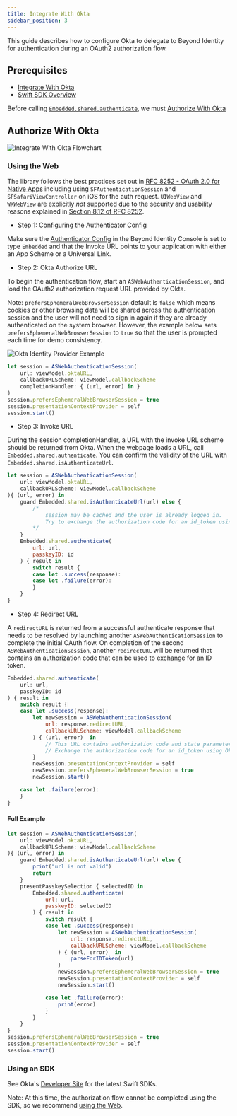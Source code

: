 ```yaml
---
title: Integrate With Okta
sidebar_position: 3
---
```


This guide describes how to configure Okta to delegate to Beyond Identity for authentication during an OAuth2 authorization flow.

## Prerequisites

- [Integrate With Okta](/guides/sso-integrations/integrate-with-okta)
- [Swift SDK Overview](overview)

Before calling [`Embedded.shared.authenticate`](overview#authentication), we must [Authorize With Okta](integrate-with-okta#authorize-with-okta)

## Authorize With Okta

![Integrate With Okta Flowchart](../screenshots/Integrate%20With%20Okta%20Flowchart.png)

### Using the Web

The library follows the best practices set out in [RFC 8252 - OAuth 2.0 for Native Apps](https://tools.ietf.org/html/rfc8252) including using `SFAuthenticationSession` and `SFSafariViewController` on iOS for the auth request. `UIWebView` and `WKWebView` are explicitly _not_ supported due to the security and usability reasons explained in [Section 8.12 of RFC 8252](https://tools.ietf.org/html/rfc8252#section-8.12).

- Step 1: Configuring the Authenticator Config

Make sure the [Authenticator Config](/docs/v1/platform-overview/authenticator-config#embedded) in the Beyond Identity Console is set to type `Embedded` and that the Invoke URL points to your application with either an App Scheme or a Universal Link.

- Step 2: Okta Authorize URL

To begin the authentication flow, start an `ASWebAuthenticationSession`, and load the OAuth2 authorization request URL provided by Okta.

Note: `prefersEphemeralWebBrowserSession` default is `false` which means cookies or other browsing data will be shared across the authentication session and the user will not need to sign in again if they are already authenticated on the system browser. However, the example below sets `prefersEphemeralWebBrowserSession` to `true` so that the user is prompted each time for demo consistency.

![Okta Identity Provider Example](../screenshots/Okta%20Identity%20Provider%20Example.png)

```javascript
let session = ASWebAuthenticationSession(
    url: viewModel.oktaURL,
    callbackURLScheme: viewModel.callbackScheme
    completionHandler: { (url, error) in }
)
session.prefersEphemeralWebBrowserSession = true
session.presentationContextProvider = self
session.start()
```

- Step 3: Invoke URL

During the session completionHandler, a URL with the invoke URL scheme should be returned from Okta. When the webpage loads a URL, call `Embedded.shared.authenticate`. You can confirm the validity of the URL with `Embedded.shared.isAuthenticateUrl`.

```javascript
let session = ASWebAuthenticationSession(
    url: viewModel.oktaURL,
    callbackURLScheme: viewModel.callbackScheme
){ (url, error) in
    guard Embedded.shared.isAuthenticateUrl(url) else {
        /*
            session may be cached and the user is already logged in.
            Try to exchange the authorization code for an id_token using Okta's token endpoint.
        */
    }
    Embedded.shared.authenticate(
        url: url,
        passkeyID: id
    ) { result in
        switch result {
        case let .success(response):
        case let .failure(error):
        }
    }
}
```

- Step 4: Redirect URL

A `redirectURL` is returned from a successful authenticate response that needs to be resolved by launching another `ASWebAuthenticationSession` to complete the initial OAuth flow. On completion of the second `ASWebAuthenticationSession`, another `redirectURL` will be returned that contains an authorization code that can be used to exchange for an ID token.

```javascript
Embedded.shared.authenticate(
    url: url,
    passkeyID: id
) { result in
    switch result {
    case let .success(response):
        let newSession = ASWebAuthenticationSession(
            url: response.redirectURL,
            callbackURLScheme: viewModel.callbackScheme
        ) { (url, error)  in
            // This URL contains authorization code and state parameters
            // Exchange the authorization code for an id_token using Okta's token endpoint.
        }
        newSession.presentationContextProvider = self
        newSession.prefersEphemeralWebBrowserSession = true
        newSession.start()

    case let .failure(error):
    }
}
```

#### Full Example

```javascript
let session = ASWebAuthenticationSession(
    url: viewModel.oktaURL,
    callbackURLScheme: viewModel.callbackScheme
){ (url, error) in
    guard Embedded.shared.isAuthenticateUrl(url) else {
        print("url is not valid")
        return
    }
    presentPasskeySelection { selectedID in
        Embedded.shared.authenticate(
            url: url,
            passkeyID: selectedID
        ) { result in
            switch result {
            case let .success(response):
                let newSession = ASWebAuthenticationSession(
                    url: response.redirectURL,
                    callbackURLScheme: viewModel.callbackScheme
                ) { (url, error)  in
                    parseForIDToken(url)
                }
                newSession.prefersEphemeralWebBrowserSession = true
                newSession.presentationContextProvider = self
                newSession.start()

            case let .failure(error):
                print(error)
            }
        }
    }
}
session.prefersEphemeralWebBrowserSession = true
session.presentationContextProvider = self
session.start()
```

### Using an SDK

See Okta's [Developer Site](https://developer.okta.com/code/#mobile-native) for the latest Swift SDKs.

Note: At this time, the authorization flow cannot be completed using the SDK, so we recommend [using the Web](#using-the-web).
